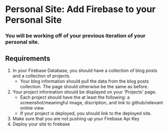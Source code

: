 # Personal Site: Add Firebase to your Personal Site

### You will be working off of your previous iteration of your personal site.

## Requirements

1. In your Firebase Database, you should have a collection of blog posts and a collection of projects.
    - Your blog information should pull the data from the blog posts collection. The page should otherwise be the same as before.
1. Your project information should be displayed on your 'Projects' page. 
    - Each project should have the at least the following: a screenshot/meaningful image, discription, and link to github/relevant online view. 
    - If your project is deployed, you should link to the deployed site.
1. Make sure that you are not pushing up your Firebase Api Key
1. Deploy your site to firebase
